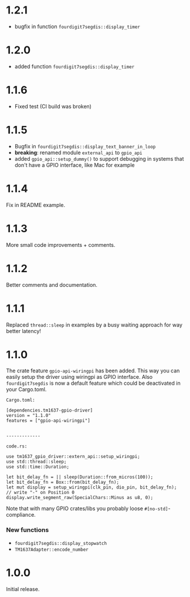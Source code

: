 # 1.2.1
- bugfix in function `fourdigit7segdis::display_timer`

# 1.2.0
- added function `fourdigit7segdis::display_timer`

# 1.1.6
- Fixed test (CI build was broken)

# 1.1.5
- Bugfix in `fourdigit7segdis::display_text_banner_in_loop`
- **breaking**: renamed module `external_api` to `gpio_api`
- added `gpio_api::setup_dummy()` to support debugging in systems that don't
  have a GPIO interface, like Mac for example 

# 1.1.4
Fix in README example.

# 1.1.3 
More small code improvements + comments.

# 1.1.2
Better comments and documentation.

# 1.1.1
Replaced `thread::sleep` in examples by a busy waiting approach for way better latency!

# 1.1.0
The crate feature `gpio-api-wiringpi` has been added.
This way you can easily setup the driver using wiringpi
as GPIO interface. Also `fourdigit7segdis` is now a default feature
which could be deactivated in your Cargo.toml.

```
Cargo.toml:

[dependencies.tm1637-gpio-driver]
version = "1.1.0"
features = ["gpio-api-wiringpi"]


-------------

code.rs:

use tm1637_gpio_driver::extern_api::setup_wiringpi;
use std::thread::sleep;
use std::time::Duration;

let bit_delay_fn = || sleep(Duration::from_micros(100));
let bit_delay_fn = Box::from(bit_delay_fn);
let mut display = setup_wiringpi(clk_pin, dio_pin, bit_delay_fn);
// write "-" on Position 0
display.write_segment_raw(SpecialChars::Minus as u8, 0);
```

Note that with many GPIO crates/libs you probably loose `#[no-std]`-compliance.

### New functions
- `fourdigit7segdis::display_stopwatch`
- `TM1637Adapter::encode_number`

# 1.0.0
Initial release.